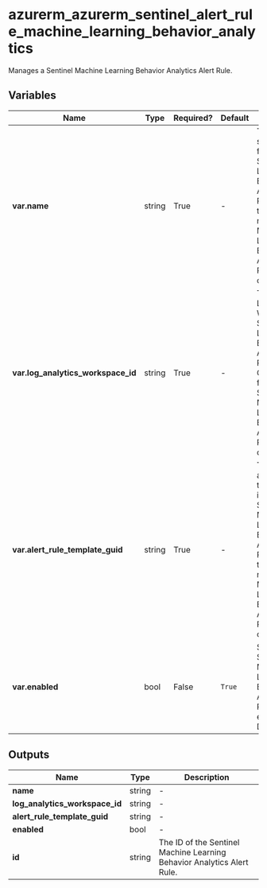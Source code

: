 # azurerm_azurerm_sentinel_alert_rule_machine_learning_behavior_analytics

Manages a Sentinel Machine Learning Behavior Analytics Alert Rule.

## Variables

| Name | Type | Required? |  Default  |  Description |
| ---- | ---- | --------- |  ----------- | ----------- |
| **var.name** | string | True | -  |  The name which should be used for this SentinelMachine Learning Behavior Analytics Alert Rule. Changing this forces a new Sentinel Machine Learning Behavior Analytics Alert Rule to be created. | 
| **var.log_analytics_workspace_id** | string | True | -  |  The ID of the Log Analytics Workspace this SentinelMachine Learning Behavior Analytics Alert Rule belongs to. Changing this forces a new Sentinel Machine Learning Behavior Analytics Alert Rule to be created. | 
| **var.alert_rule_template_guid** | string | True | -  |  The GUID of the alert rule template which is used for this Sentinel Machine Learning Behavior Analytics Alert Rule. Changing this forces a new Sentinel Machine Learning Behavior Analytics Alert Rule to be created. | 
| **var.enabled** | bool | False | `True`  |  Should this Sentinel Machine Learning Behavior Analytics Alert Rule be enabled? Defaults to `true`. | 



## Outputs

| Name | Type | Description |
| ---- | ---- | --------- | 
| **name** | string  | - | 
| **log_analytics_workspace_id** | string  | - | 
| **alert_rule_template_guid** | string  | - | 
| **enabled** | bool  | - | 
| **id** | string  | The ID of the Sentinel Machine Learning Behavior Analytics Alert Rule. | 